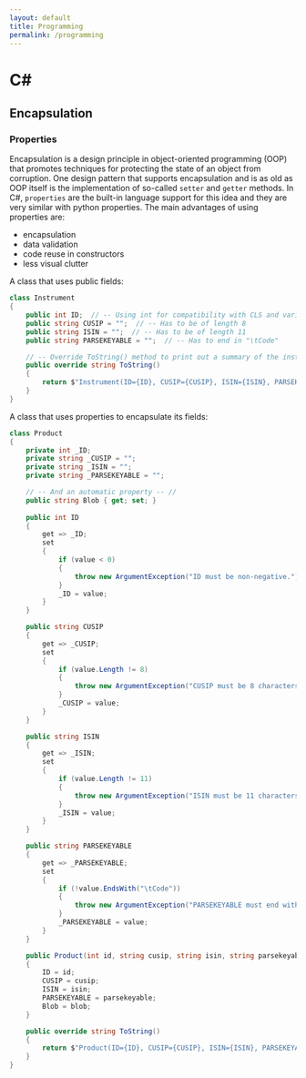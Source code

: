 ```yaml
---
layout: default
title: Programming
permalink: /programming
---
```


# C#
## Encapsulation
### Properties

Encapsulation is a design principle in object-oriented programming (OOP) that promotes techniques for protecting the state of an object from corruption. One design pattern that supports encapsulation and is as old as OOP itself is the implementation of so-called `setter` and `getter` methods. In C#, `properties` are the built-in language support for this idea and they are very similar with python properties. The main advantages of using properties are:

- encapsulation
- data validation
- code reuse in constructors
- less visual clutter

A class that uses public fields:

```csharp
class Instrument
{
    public int ID;  // -- Using int for compatibility with CLS and various APIs. But should be non-negative.
    public string CUSIP = "";  // -- Has to be of length 8
    public string ISIN = "";  // -- Has to be of length 11
    public string PARSEKEYABLE = "";  // -- Has to end in "\tCode"

    // -- Override ToString() method to print out a summary of the instrument.
    public override string ToString()
    {
        return $"Instrument(ID={ID}, CUSIP={CUSIP}, ISIN={ISIN}, PARSEKEYABLE={PARSEKEYABLE})";
    }
}
```

A class that uses properties to encapsulate its fields:

```csharp
class Product
{
    private int _ID;
    private string _CUSIP = "";
    private string _ISIN = "";
    private string _PARSEKEYABLE = "";

    // -- And an automatic property -- //
    public string Blob { get; set; }
    
    public int ID
    {
        get => _ID;
        set
        {
            if (value < 0)
            {
                throw new ArgumentException("ID must be non-negative.");
            }
            _ID = value;
        }
    }

    public string CUSIP
    {
        get => _CUSIP;
        set
        {
            if (value.Length != 8)
            {
                throw new ArgumentException("CUSIP must be 8 characters long.");
            }
            _CUSIP = value;
        }
    }

    public string ISIN
    {
        get => _ISIN;
        set
        {
            if (value.Length != 11)
            {
                throw new ArgumentException("ISIN must be 11 characters long.");
            }
            _ISIN = value;
        }
    }

    public string PARSEKEYABLE
    {
        get => _PARSEKEYABLE;
        set
        {
            if (!value.EndsWith("\tCode"))
            {
                throw new ArgumentException("PARSEKEYABLE must end with '\\tCode'.");
            }
            _PARSEKEYABLE = value;
        }
    }

    public Product(int id, string cusip, string isin, string parsekeyable, string blob)
    {
        ID = id;
        CUSIP = cusip;
        ISIN = isin;
        PARSEKEYABLE = parsekeyable;
        Blob = blob;
    }

    public override string ToString()
    {
        return $"Product(ID={ID}, CUSIP={CUSIP}, ISIN={ISIN}, PARSEKEYABLE={PARSEKEYABLE},  Blob={Blob})";
    }
}
```